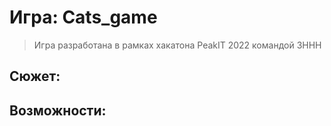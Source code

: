 # Игра: Cats_game
> Игра разработана в рамках хакатона PeakIT 2022 командой 3ННН

## Сюжет:

## Возможности:

